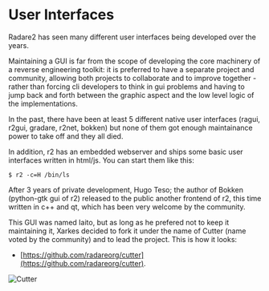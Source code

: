 # User Interfaces

Radare2 has seen many different user interfaces being developed over the years.

Maintaining a GUI is far from the scope of developing the core machinery of a reverse engineering toolkit: it is preferred to have a separate project and community, allowing both projects to collaborate and to improve together - rather than forcing cli developers to think in gui problems and having to jump back and forth between the graphic aspect and the low level logic of the implementations.

In the past, there have been at least 5 different native user interfaces (ragui, r2gui, gradare, r2net, bokken) but none of them got enough maintainance power to take off and they all died.

In addition, r2 has an embedded webserver and ships some basic user interfaces written in html/js. You can start them like this:

```
$ r2 -c=H /bin/ls
```

After 3 years of private development, Hugo Teso; the author of Bokken (python-gtk gui of r2) released to the public another frontend of r2, this time written in c++ and qt, which has been very welcome by the community.

This GUI was named Iaito, but as long as he prefered not to keep it maintaining it, Xarkes decided to fork it under the name of Cutter (name voted by the community) and to lead the project. This is how it looks:

* [https://github.com/radareorg/cutter](https://github.com/radareorg/cutter).

![Cutter](Cutter.png)
